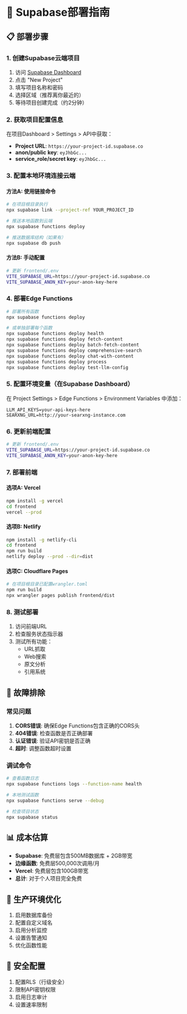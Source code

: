 # 🚀 Supabase部署指南

## 📋 部署步骤

### 1. 创建Supabase云端项目
1. 访问 [Supabase Dashboard](https://supabase.com/dashboard)
2. 点击 "New Project"
3. 填写项目名称和密码
4. 选择区域（推荐离你最近的）
5. 等待项目创建完成（约2分钟）

### 2. 获取项目配置信息
在项目Dashboard > Settings > API中获取：
- **Project URL**: `https://your-project-id.supabase.co`
- **anon/public key**: `eyJhbGc...`
- **service_role/secret key**: `eyJhbGc...`

### 3. 配置本地环境连接云端

#### 方法A: 使用链接命令
```bash
# 在项目根目录执行
npx supabase link --project-ref YOUR_PROJECT_ID

# 推送本地函数到云端
npx supabase functions deploy

# 推送数据库结构（如果有）
npx supabase db push
```

#### 方法B: 手动配置
```bash
# 更新 frontend/.env
VITE_SUPABASE_URL=https://your-project-id.supabase.co
VITE_SUPABASE_ANON_KEY=your-anon-key-here
```

### 4. 部署Edge Functions
```bash
# 部署所有函数
npx supabase functions deploy

# 或单独部署每个函数
npx supabase functions deploy health
npx supabase functions deploy fetch-content
npx supabase functions deploy batch-fetch-content
npx supabase functions deploy comprehensive-search
npx supabase functions deploy chat-with-content
npx supabase functions deploy process
npx supabase functions deploy test-llm-config
```

### 5. 配置环境变量（在Supabase Dashboard）
在 Project Settings > Edge Functions > Environment Variables 中添加：
```
LLM_API_KEYS=your-api-keys-here
SEARXNG_URL=http://your-searxng-instance.com
```

### 6. 更新前端配置
```bash
# 更新 frontend/.env
VITE_SUPABASE_URL=https://your-project-id.supabase.co
VITE_SUPABASE_ANON_KEY=your-anon-key-here
```

### 7. 部署前端
#### 选项A: Vercel
```bash
npm install -g vercel
cd frontend
vercel --prod
```

#### 选项B: Netlify
```bash
npm install -g netlify-cli
cd frontend
npm run build
netlify deploy --prod --dir=dist
```

#### 选项C: Cloudflare Pages
```bash
# 在项目根目录已配置wrangler.toml
npm run build
npx wrangler pages publish frontend/dist
```

### 8. 测试部署
1. 访问前端URL
2. 检查服务状态指示器
3. 测试所有功能：
   - URL抓取
   - Web搜索
   - 原文分析
   - 引用系统

## 🔧 故障排除

### 常见问题
1. **CORS错误**: 确保Edge Functions包含正确的CORS头
2. **404错误**: 检查函数是否正确部署
3. **认证错误**: 验证API密钥是否正确
4. **超时**: 调整函数超时设置

### 调试命令
```bash
# 查看函数日志
npx supabase functions logs --function-name health

# 本地测试函数
npx supabase functions serve --debug

# 检查项目状态
npx supabase status
```

## 📊 成本估算
- **Supabase**: 免费层包含500MB数据库 + 2GB带宽
- **边缘函数**: 免费层500,000次调用/月
- **Vercel**: 免费层包含100GB带宽
- **总计**: 对于个人项目完全免费

## 🎯 生产环境优化
1. 启用数据库备份
2. 配置自定义域名
3. 启用分析监控
4. 设置告警通知
5. 优化函数性能

## 🔐 安全配置
1. 配置RLS（行级安全）
2. 限制API密钥权限
3. 启用日志审计
4. 设置速率限制